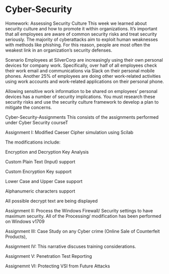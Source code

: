 # Cyber-Security

Homework: Assessing Security Culture
This week we learned about security culture and how to promote it within organizations.  It’s important that all employees are aware of common security risks and treat security seriously. The majority of cyberattacks aim to exploit human weaknesses with methods like phishing.  For this reason, people are most often the weakest link in an organization’s security defenses.

Scenario
Employees at SilverCorp are increasingly using their own personal devices for company work.  Specifically, over half of all employees check their work email and communications via Slack on their personal mobile phones.  Another 25% of employees are doing other work-related activities using work accounts and work-related applications on their personal phone.

Allowing sensitive work information to be shared on employees’ personal devices has a number of security implications.
You must research these security risks and use the security culture framework to develop a plan to mitigate the concerns.

Cyber-Security-Assignments
This consists of the assignments performed under Cyber Security courseT

Assignment I:  Modified Caeser Cipher simulation using Scilab

The modifications include:

Encryption and Decryption Key Analysis

Custom Plain Text (Input) support

Custom Encryption Key support

Lower Case and Upper Case support

Alphanumeric characters support

All possible decrypt text are being displayed

Assignment II:   Process the Windows Firewall/ Security settings to have maximum security.  All of the Processing/ modification has been performed on Windows v1709

Assignment III:  Case Study on any Cyber crime (Online Sale of Counterfeit Products),

Assignment IV:  This narrative discuses training considerations.

Assignment V:  Penetration Test Reporting

Assignemnt VI: Protecting VSI from Future Attacks
